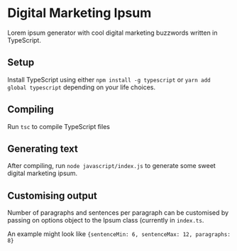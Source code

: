 # Digital Marketing Ipsum

Lorem ipsum generator with cool digital marketing buzzwords written in TypeScript.


## Setup

Install TypeScript using either ```npm install -g typescript``` or ```yarn add global typescript``` depending on your life choices.


## Compiling

Run `tsc` to compile TypeScript files


## Generating text

After compiling, run ```node javascript/index.js``` to generate some sweet digital marketing ipsum. 


## Customising output

Number of paragraphs and sentences per paragraph can be customised by passing on options object to the Ipsum class (currently in ```index.ts```. 

An example might look like ```{sentenceMin: 6, sentenceMax: 12, paragraphs: 8}```
